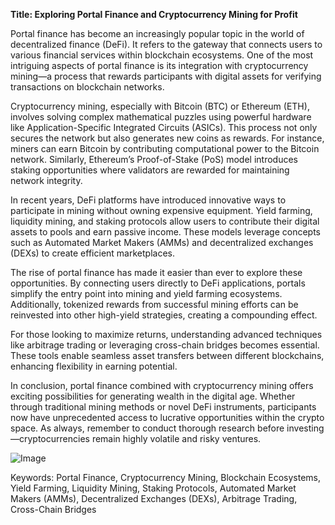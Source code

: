 **Title: Exploring Portal Finance and Cryptocurrency Mining for Profit**

Portal finance has become an increasingly popular topic in the world of decentralized finance (DeFi). It refers to the gateway that connects users to various financial services within blockchain ecosystems. One of the most intriguing aspects of portal finance is its integration with cryptocurrency mining—a process that rewards participants with digital assets for verifying transactions on blockchain networks.

Cryptocurrency mining, especially with Bitcoin (BTC) or Ethereum (ETH), involves solving complex mathematical puzzles using powerful hardware like Application-Specific Integrated Circuits (ASICs). This process not only secures the network but also generates new coins as rewards. For instance, miners can earn Bitcoin by contributing computational power to the Bitcoin network. Similarly, Ethereum’s Proof-of-Stake (PoS) model introduces staking opportunities where validators are rewarded for maintaining network integrity.

In recent years, DeFi platforms have introduced innovative ways to participate in mining without owning expensive equipment. Yield farming, liquidity mining, and staking protocols allow users to contribute their digital assets to pools and earn passive income. These models leverage concepts such as Automated Market Makers (AMMs) and decentralized exchanges (DEXs) to create efficient marketplaces.

The rise of portal finance has made it easier than ever to explore these opportunities. By connecting users directly to DeFi applications, portals simplify the entry point into mining and yield farming ecosystems. Additionally, tokenized rewards from successful mining efforts can be reinvested into other high-yield strategies, creating a compounding effect.

For those looking to maximize returns, understanding advanced techniques like arbitrage trading or leveraging cross-chain bridges becomes essential. These tools enable seamless asset transfers between different blockchains, enhancing flexibility in earning potential.

In conclusion, portal finance combined with cryptocurrency mining offers exciting possibilities for generating wealth in the digital age. Whether through traditional mining methods or novel DeFi instruments, participants now have unprecedented access to lucrative opportunities within the crypto space. As always, remember to conduct thorough research before investing—cryptocurrencies remain highly volatile and risky ventures. 

![Image](https://github.com/user-attachments/assets/3be06921-4469-491d-bd37-5f14c53422b7)

Keywords: Portal Finance, Cryptocurrency Mining, Blockchain Ecosystems, Yield Farming, Liquidity Mining, Staking Protocols, Automated Market Makers (AMMs), Decentralized Exchanges (DEXs), Arbitrage Trading, Cross-Chain Bridges